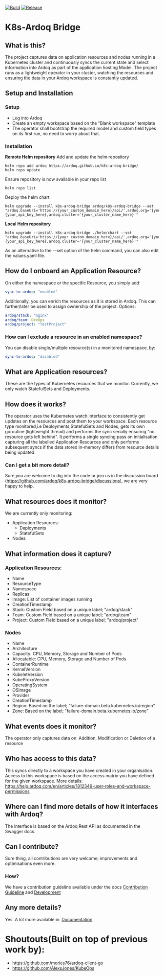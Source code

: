 [![Build](https://github.com/ardoq/k8s-ardoq-bridge/actions/workflows/build.yml/badge.svg)](https://github.com/ardoq/k8s-ardoq-bridge/actions/workflows/build.yml)
[![Release](https://github.com/ardoq/k8s-ardoq-bridge/actions/workflows/release.yml/badge.svg)](https://github.com/ardoq/k8s-ardoq-bridge/actions/workflows/release.yml)

# K8s-Ardoq Bridge

## What is this?

The project captures data on application resources and nodes running in a Kubernetes cluster and continuously syncs the current state and select information into Ardoq as part of the application hosting Model. The project runs as a lightweight operator in your cluster, watching the resources and ensuring the data in your Ardoq workspace is constantly updated.

## Setup and Installation
### Setup
- Log into Ardoq
- Create an empty workspace based on the "Blank workspace" template
- The operator shall bootstrap the required model and custom field types on its first run, no need to worry about that.

### Installation
**Remote Helm repository**
Add and update the helm repository
```shell
helm repo add ardoq https://ardoq.github.io/k8s-ardoq-bridge/
helm repo update
```
Ensure repository is now available in your repo list
```shell
helm repo list
```
Deploy the helm chart
```shell
helm upgrade --install k8s-ardoq-bridge ardoq/k8s-ardoq-bridge --set "ardoq.baseUri='https://{your_custom_domain_here}/api/',ardoq.org='{your_org_label_here}',ardoq.workspaceId='{your_workspace_id_here}',ardoq.apiKey={your_api_key_here},ardoq.cluster='{your_cluster_name_here}'"
```
**Local Helm repository**
```shell
helm upgrade --install k8s-ardoq-bridge ./helm/chart --set "ardoq.baseUri='https://{your_custom_domain_here}/api/',ardoq.org='{your_org_label_here}',ardoq.workspaceId='{your_workspace_id_here}',ardoq.apiKey={your_api_key_here},ardoq.cluster='{your_cluster_name_here}'"
```
As an alternative to the --set option of the helm command, you can also edit the values.yaml file.

## How do I onboard an Application Resource?
On either the namespace or the specific Resource, you simply add:
```yaml
sync-to-ardoq: "enabled"
```
Additionally, you can enrich the resources as it is stored in Ardoq. This can further/later be used to assign ownership of the project. Options:
```yaml
ardoq/stack: "nginx"
ardoq/team: DevOps
ardoq/project: "TestProject"
```

### How can I exclude a resource in an enabled namespace?
You can disable single/multiple resource(s) in a monitored namespace, by:
```yaml
sync-to-ardoq: "disabled"
```

## What are Application resources?

These are the types of Kubernetes resources that we monitor. Currently, we only watch StatefulSets and Deployments.

## How does it works?

The operator uses the Kubernetes watch interface to consistently get updates on the resources and post them to your
workspace. Each resource type monitored,i.e Deployments,StatefulSets and Nodes, gets its own goroutine (lightweight thread) and performs the
sync serially ensuring "no resource gets left behind". It performs a single syncing pass on initialisation capturing all
the labelled Application Resources and only performs subsequent syncs if the data stored in-memory differs from resource
details being updated.

### Can I get a bit more detail?

Sure,you are welcome to dig into the code or join us in the discussion board (https://github.com/ardoq/k8s-ardoq-bridge/discussions), we are very happy to help.

## What resources does it monitor?

We are currently only monitoring:

- Application Resources:
    - Deployments
    - StatefulSets
- Nodes


## What information does it capture?

### Application Resources:

- Name
- ResourceType
- Namespace
- Replicas
- Image:  List of container images running
- CreationTimestamp
- Stack: Custom Field based on a unique label; "ardoq/stack"
- Team: Custom Field based on a unique label; "ardoq/team"
- Project: Custom Field based on a unique label; "ardoq/project"

### Nodes
- Name
- Architecture
- Capacity: CPU, Memory, Storage and Number of Pods
- Allocatable: CPU, Memory, Storage and Number of Pods
- ContainerRuntime
- KernelVersion
- KubeletVersion
- KubeProxyVersion
- OperatingSystem
- OSImage
- Provider
- CreationTimestamp
- Region: Based on the label; "failure-domain.beta.kubernetes.io/region"
- Zone: Based on the label; "failure-domain.beta.kubernetes.io/zone"

## What events does it monitor?
The operator only captures data on: Addition, Modification or Deletion of a resource
## Who has access to this data?
This syncs directly to a workspace you have created in your organisation. Access to this workspace is based on the access matrix you have defined for the given workspace. More details: https://help.ardoq.com/en/articles/1812349-user-roles-and-workspace-permissions

## Where can I find more details of how it interfaces with Ardoq?
The interface is based on the Ardoq Rest API as documented in the Swagger docs.

## Can I contribute?
Sure thing, all contributions are very welcome; improvements and optimisations even more.

### How?
We have a contribution guideline available under the docs [Contribution Guideline](./docs/CONTRIBUTING.md) and [Development](./docs/DEVELOPMENT.md)

## Any more details?
Yes. A lot more available in: [Documentation](./docs)

# Shoutouts(Built on top of previous work by):
- https://github.com/mories76/ardoq-client-go
- https://github.com/AlexsJones/KubeOps
